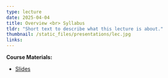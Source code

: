 ```yaml
---
type: lecture
date: 2025-04-04
title: Overview <br> Syllabus
tldr: "Short text to describe what this lecture is about."
thumbnail: /static_files/presentations/lec.jpg
links: 
---
```

**Course Materials:**
- [Slides](https://ml-graph.github.io/spring-2025/static_files/presentations/1-Syllabus.pdf)
